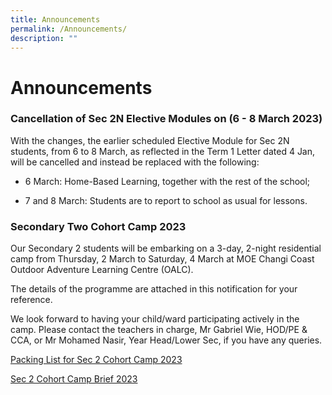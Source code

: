 ```yaml
---
title: Announcements
permalink: /Announcements/
description: ""
---
```


Announcements
=================
### **Cancellation of Sec 2N Elective Modules on (6 - 8 March 2023)**

With the changes, the earlier scheduled Elective Module for Sec 2N students, from 6 to 8 March, as reflected in the Term 1 Letter dated 4 Jan, will be cancelled and instead be replaced with the following:

*   6 March: Home-Based Learning, together with the rest of the school;
    
*   7 and 8 March: Students are to report to school as usual for lessons.
    
### **Secondary Two Cohort Camp 2023**

Our Secondary 2 students will be embarking on a 3-day, 2-night residential camp from Thursday, 2 March to Saturday, 4 March at MOE Changi Coast Outdoor Adventure Learning Centre (OALC).

The details of the programme are attached in this notification for your reference.

We look forward to having your child/ward participating actively in the camp. Please contact the teachers in charge, Mr Gabriel Wie, HOD/PE & CCA, or Mr Mohamed Nasir, Year Head/Lower Sec, if you have any queries.

[Packing List for Sec 2 Cohort Camp 2023](/files/Announcements/Sec%202%20Cohort%20Camp%202023/Packing%20List%20for%20Sec%202%20Cohort%20Camp%202023.pdf)

[Sec 2 Cohort Camp Brief 2023](/files/Announcements/Sec%202%20Cohort%20Camp%202023/Sec%202%20Cohort%20Camp.pdf)
